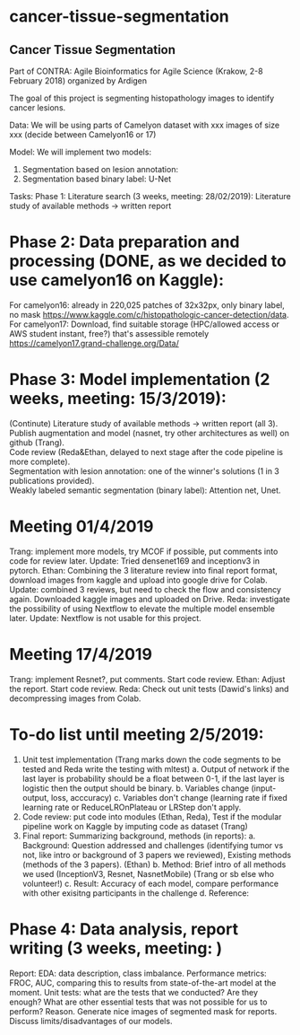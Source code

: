 # cancer-tissue-segmentation
## Cancer Tissue Segmentation

Part of CONTRA: Agile Bioinformatics for Agile Science (Krakow, 2-8 February 2018) organized by Ardigen

The goal of this project is segmenting histopathology images to identify cancer lesions.


Data: We will be using parts of Camelyon dataset with xxx images of size xxx (decide between Camelyon16 or 17)

Model: We will implement two models: 
1. Segmentation based on lesion annotation:
2. Segmentation based binary label: U-Net


Tasks: 
Phase 1: Literature search (3 weeks, meeting: 28/02/2019): 
Literature study of available methods -> written report

# Phase 2: Data preparation and processing (DONE, as we decided to use camelyon16 on Kaggle): 
For camelyon16: already in 220,025 patches of 32x32px, only binary label, no mask https://www.kaggle.com/c/histopathologic-cancer-detection/data. 
For camelyon17: Download, find suitable storage (HPC/allowed access or AWS student instant, free?) that's assessible remotely
https://camelyon17.grand-challenge.org/Data/


# Phase 3: Model implementation (2 weeks, meeting: 15/3/2019):  
(Continute) Literature study of available methods -> written report (all 3).  
Publish augmentation and model (nasnet, try other architectures as well) on github (Trang).  
Code review (Reda&Ethan, delayed to next stage after the code pipeline is more complete).  
Segmentation with lesion annotation: one of the winner's solutions (1 in 3 publications provided).  
Weakly labeled semantic segmentation (binary label): Attention net, Unet. 

# Meeting 01/4/2019 
Trang: implement more models, try MCOF if possible, put comments into code for review later. Update: Tried densenet169 and inceptionv3 in pytorch. 
Ethan: Combining the 3 literature review into final report format, download images from kaggle and upload into google drive for Colab.  Update: combined 3 reviews, but need to check the flow and consistency again. Downloaded kaggle images and uploaded on Drive. 
Reda: investigate the possibility of using Nextflow to elevate the multiple model ensemble later. Update: Nextflow is not usable for this project.


# Meeting 17/4/2019 
Trang: implement Resnet?, put comments. Start code review. 
Ethan: Adjust the report. Start code review. 
Reda: Check out unit tests (Dawid's links) and decompressing images from Colab. 

# To-do list until meeting 2/5/2019:
1. Unit test implementation (Trang marks down the code segments to be tested and Reda write the testing with mltest)
  a. Output of network if the last layer is probability should be a float between 0-1, if the last layer is logistic then the output should be binary.
  b. Variables change (input-output, loss, acccuracy)
  c. Variables don't change (learning rate if fixed learning rate or ReduceLROnPlateau or LRStep don't apply.
2. Code review: put code into modules (Ethan, Reda), Test if the modular pipeline work on Kaggle by imputing code as dataset (Trang)
3. Final report: Summarizing background, methods (in reports):
  a. Background: Question addressed and challenges (identifying tumor vs not, like intro or background of 3 papers we reviewed), Existing methods (methods of the 3 papers). (Ethan)
  b. Method: Brief intro of all methods we used (InceptionV3, Resnet, NasnetMobile) (Trang or sb else who volunteer!)
  c. Result: Accuracy of each  model, compare performance with other exisitng participants in the challenge 
  d. Reference:
  


# Phase 4: Data analysis, report writing (3 weeks, meeting: )
Report:
EDA: data description, class imbalance. 
Performance metrics: FROC, AUC, comparing this to results from state-of-the-art model at the moment. 
Unit tests: what are the tests that we conducted? Are they enough? What are other essential tests that was not possible for us to perform? Reason.
Generate nice images of segmented mask for reports. 
Discuss limits/disadvantages of our models. 
